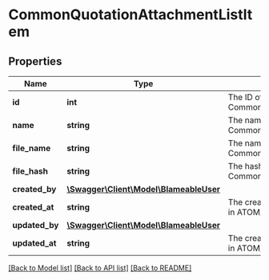 # CommonQuotationAttachmentListItem

## Properties
Name | Type | Description | Notes
------------ | ------------- | ------------- | -------------
**id** | **int** | The ID of CommonQuotationAttachment. | [optional] 
**name** | **string** | The name of CommonQuotationAttachment. | [optional] 
**file_name** | **string** | The name of the file for the CommonQuotationAttachment. | [optional] 
**file_hash** | **string** | The hash of the file for the CommonQuotationAttachment. | [optional] 
**created_by** | [**\Swagger\Client\Model\BlameableUser**](BlameableUser.md) |  | [optional] 
**created_at** | **string** | The creation date of the object in ATOM/ISO-8601 format | [optional] 
**updated_by** | [**\Swagger\Client\Model\BlameableUser**](BlameableUser.md) |  | [optional] 
**updated_at** | **string** | The creation date of the object in ATOM/ISO-8601 format | [optional] 

[[Back to Model list]](../README.md#documentation-for-models) [[Back to API list]](../README.md#documentation-for-api-endpoints) [[Back to README]](../README.md)



